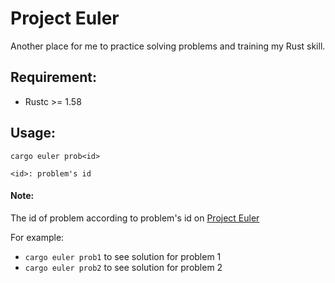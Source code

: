# Project Euler

Another place for me to practice solving problems and training my Rust skill.

## Requirement:

- Rustc >= 1.58

## Usage:

```
cargo euler prob<id>

<id>: problem's id
```
#### Note: 

The id of problem according to problem's id on [Project Euler](https://projecteuler.net/progress)

For example: 

- `cargo euler prob1` to see solution for problem 1
- `cargo euler prob2` to see solution for problem 2
